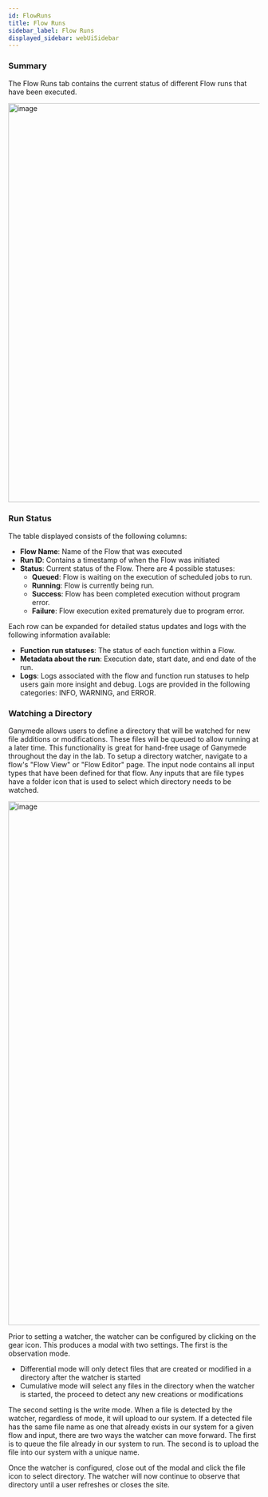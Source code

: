 ```yaml
---
id: FlowRuns
title: Flow Runs
sidebar_label: Flow Runs
displayed_sidebar: webUiSidebar
---
```


### Summary

The Flow Runs tab contains the current status of different Flow runs that have been executed.  

<img width="800" alt="image" src="https://user-images.githubusercontent.com/46538575/199794611-fdd3c037-1045-43bf-bf1d-20603acac42d.png" />

### Run Status

The table displayed consists of the following columns:

- **Flow Name**: Name of the Flow that was executed
- **Run ID**: Contains a timestamp of when the Flow was initiated
- **Status**: Current status of the Flow.  There are 4 possible statuses:
  - **Queued**: Flow is waiting on the execution of scheduled jobs to run.
  - **Running**: Flow is currently being run.
  - **Success**: Flow has been completed execution without program error.
  - **Failure**: Flow execution exited prematurely due to program error.

Each row can be expanded for detailed status updates and logs with the following information available:

- **Function run statuses**: The status of each function within a Flow. 
- **Metadata about the run**: Execution date, start date, and end date of the run. 
- **Logs**: Logs associated with the flow and function run statuses to help users gain more insight and debug. Logs are provided in the following categories: INFO, WARNING, and ERROR.

### Watching a Directory
Ganymede allows users to define a directory that will be watched for new file additions or modifications. These files will be queued to allow running at a later time. This functionality is great for hand-free usage of Ganymede throughout the day in the lab. To setup a directory watcher, navigate to a flow's "Flow View" or "Flow Editor" page. The input node contains all input types that have been defined for that flow. Any inputs that are file types  have a folder icon that is used to select which directory needs to be watched.

<img width="1050" alt="image" src="https://user-images.githubusercontent.com/111307862/207990602-8e25e317-6b96-4d2a-a630-0d87dc5ed237.png">

Prior to setting a watcher, the watcher can be configured by clicking on the gear icon. This produces a modal with two settings. The first is the observation mode.
- Differential mode will only detect files that are created or modified in a directory after the watcher is started
- Cumulative mode will select any files in the directory when the watcher is started, the proceed to detect any new creations or modifications

The second setting is the write mode. When a file is detected by the watcher, regardless of mode, it will upload to our system. If a detected file has the same file name as one that already exists in our system for a given flow and input, there are two ways the watcher can move forward. The first is to queue the file already in our system to run. The second is to upload the file into our system with a unique name.

Once the watcher is configured, close out of the modal and click the file icon to select directory. The watcher will now continue to observe that directory until a user refreshes or closes the site.
